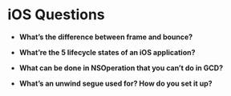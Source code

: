 # iOS Questions

* **What’s the difference between frame and bounce?**

* **What’re the 5 lifecycle states of an iOS application?**

* **What can be done in NSOperation that you can’t do in GCD?**

* **What’s an unwind segue used for? How do you set it up?**
